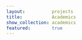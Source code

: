 ```yaml
---
layout:          projects
title:           Academics
show_collection: academics
featured:        true
---
```

